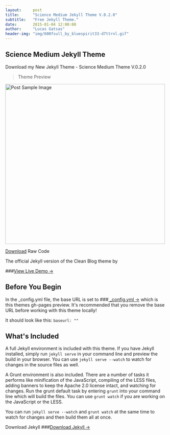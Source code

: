 ```yaml
---
layout:     post
title:      "Science Medium Jekyll Theme V.0.2.0"
subtitle:   "Free Jekyll Theme."
date:       2015-01-04 12:00:00
author:     "Lucas Gatsas"
header-img: "img/600fsull_by_bluespirit33-d7ttrnl.gif"
---
```

<h2 class="section-heading">Science Medium Jekyll Theme</h2>
Download my New Jekyll Theme - Science Medium Theme V.0.2.0




<blockquote>Theme Preview</blockquote>




<a href="#">
    <img src="{{ site.baseurl }}/img/jekyllthemewhite.png" alt="Post Sample Image" style="height: 500px;">
</a> 



[Download](https://github.com/SpaceG/CleanMagicMedium-Jekyll-V.0.2.0) Raw Code


The official Jekyll version of the Clean Blog theme by 

###[View Live Demo &rarr;](https://spaceg.github.io/)

## Before You Begin

In the _config.yml file, the base URL is set to ###[ _config.yml &rarr;](https://github.com/SpaceG/CleanMagicMedium-Jekyll-Theme/blob/master/_config.yml/) which is this themes gh-pages preview. It's recommended that you remove the base URL before working with this theme locally!

It should look like this:
`baseurl: ""`

## What's Included

A full Jekyll environment is included with this theme. If you have Jekyll installed, simply run `jekyll serve` in your command line and preview the build in your browser. You can use `jekyll serve --watch` to watch for changes in the source files as well.

A Grunt environment is also included. There are a number of tasks it performs like minification of the JavaScript, compiling of the LESS files, adding banners to keep the Apache 2.0 license intact, and watching for changes. Run the grunt default task by entering `grunt` into your command line which will build the files. You can use `grunt watch` if you are working on the JavaScript or the LESS.

You can run `jekyll serve --watch` and `grunt watch` at the same time to watch for changes and then build them all at once.

Download Jekyll 
###[Download Jekyll  &rarr;](https://github.com/jekyll/jekyll)




